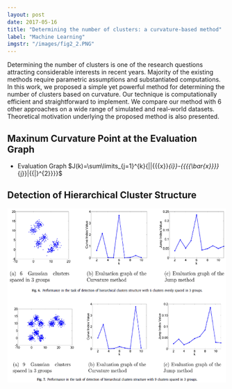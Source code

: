 ```yaml
---
layout: post
date: 2017-05-16
title: "Determining the number of clusters: a curvature-based method"
label: "Machine Learning"
imgstr: "/images/fig2_2.PNG"
---
```


Determining the number of clusters is one of the research questions attracting considerable interests in recent years. Majority of the existing methods require parametric assumptions and substantiated computations. In this work, we proposed a simple yet powerful method for determining the number of clusters based on curvature. Our technique is computationally efficient and straightforward to implement. We compare our method with 6 other approaches on a wide range of simulated and real-world datasets. Theoretical motivation underlying the proposed method is also presented.


	
## Maxinum Curvature Point at the Evaluation Graph
* Evaluation Graph
$J(k)=\sum\limits_{j=1}^{k}{||{{{x}}_{i}}-{{{{\bar{x}}}}_{j}}|{{|}^{2}}}}$


## Detection of Hierarchical Cluster Structure


<img src="/images/fig2_2.PNG"  class="inline" height="400"/>




 
